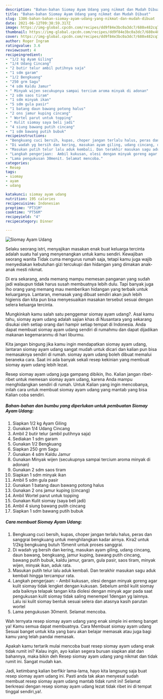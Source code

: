 ```yaml
---
description: "Bahan-bahan Siomay Ayam Udang yang nikmat dan Mudah Dibuat"
title: "Bahan-bahan Siomay Ayam Udang yang nikmat dan Mudah Dibuat"
slug: 1386-bahan-bahan-siomay-ayam-udang-yang-nikmat-dan-mudah-dibuat
date: 2021-06-12T09:38:59.317Z
image: https://img-global.cpcdn.com/recipes/dd9f84e3bc0a3dc7/680x482cq70/siomay-ayam-udang-foto-resep-utama.jpg
thumbnail: https://img-global.cpcdn.com/recipes/dd9f84e3bc0a3dc7/680x482cq70/siomay-ayam-udang-foto-resep-utama.jpg
cover: https://img-global.cpcdn.com/recipes/dd9f84e3bc0a3dc7/680x482cq70/siomay-ayam-udang-foto-resep-utama.jpg
author: Roger Ingram
ratingvalue: 3.6
reviewcount: 4
recipeingredient:
- "1/2 kg Ayam Giling"
- "1/4 Udang Cincang"
- "2 butir telur ambil putihnya saja"
- "1 sdm garam"
- "1/2 Bengkuang"
- "250 grm Sagu"
- "4 sdm Kaldu Jamur"
- " Minyak wijen secukupnya sampai tercium aroma minyak di adonan"
- "2 sdm saos tiram"
- "1 sdm minyak ikan"
- "5 sdm gula pasir"
- "1 batang daun bawang potong halus"
- "2 ons jamur kuping cincang"
- " Wortel parut untuk topping"
- " Kulit siomay saya beli jadi"
- "4 siung bawang putih cincang"
- "1 sdm bawang putih bubuk"
recipeinstructions:
- "Bengkuang cuci bersih, kupas, choper jangan terlalu halus, peras dan sanggrai bengkuang untuk menghilangkan kadar airnya. Kira2 untuk 1/2kg bengkuang butuh 15menit untuk proses sanggrai."
- "Di wadah yg bersih dan kering, masukan ayam giling, udang cincang, daun bawang, bengkuang, jamur kuping, bawang putih cincang, bawang putih bubuk, kaldu jamur, garam, gula pasir, saos tiram, minyak wijen, minyak ikan, aduk rata."
- "Masukan putih telur lalu aduk kembali. Dan terakhir masukan sagu aduk kembali hingga tercampur rata."
- "Langkah pengerjaan:  Ambil kukusan, olesi dengan minyak goreng agar kulit siomay tidak lengket dengan kukusan. Sebelum ambil kulit siomay ada baiknya telapak tangan kita diolesi dengan minyak agar pada saat pengukusan kulit siomay tidak saling menempel 1dengan yg lainnya. Lalu isi kulit siomay bentuk sesuai selera dan atasnya kasih parutan wortel"
- "Lama pengukusan 30menit. Selamat mencoba."
categories:
- Resep
tags:
- siomay
- ayam
- udang

katakunci: siomay ayam udang 
nutrition: 195 calories
recipecuisine: Indonesian
preptime: "PT31M"
cooktime: "PT56M"
recipeyield: "4"
recipecategory: Dinner

---
```



![Siomay Ayam Udang](https://img-global.cpcdn.com/recipes/dd9f84e3bc0a3dc7/680x482cq70/siomay-ayam-udang-foto-resep-utama.jpg)

Selaku seorang istri, menyajikan masakan enak buat keluarga tercinta adalah suatu hal yang menyenangkan untuk kamu sendiri. Kewajiban seorang  wanita Tidak cuma mengurus rumah saja, tetapi kamu juga wajib menyediakan kebutuhan gizi tercukupi dan hidangan yang dimakan anak-anak mesti nikmat.

Di era  sekarang, anda memang mampu memesan panganan yang sudah jadi walaupun tidak harus susah membuatnya lebih dulu. Tapi banyak juga lho orang yang memang mau memberikan hidangan yang terbaik untuk keluarganya. Lantaran, memasak yang dibuat sendiri akan jauh lebih higienis dan kita pun bisa menyesuaikan masakan tersebut sesuai dengan selera keluarga tercinta. 



Mungkinkah kamu salah satu penggemar siomay ayam udang?. Asal kamu tahu, siomay ayam udang adalah sajian khas di Nusantara yang sekarang disukai oleh setiap orang dari hampir setiap tempat di Indonesia. Anda dapat membuat siomay ayam udang sendiri di rumahmu dan dapat dijadikan makanan kegemaranmu di hari liburmu.

Kita jangan bingung jika kamu ingin mendapatkan siomay ayam udang, lantaran siomay ayam udang sangat mudah untuk dicari dan kalian pun bisa memasaknya sendiri di rumah. siomay ayam udang boleh dibuat memalui beraneka cara. Saat ini ada banyak sekali resep kekinian yang membuat siomay ayam udang lebih lezat.

Resep siomay ayam udang juga gampang dibikin, lho. Kalian jangan ribet-ribet untuk memesan siomay ayam udang, karena Anda mampu menghidangkan sendiri di rumah. Untuk Kalian yang ingin mencobanya, inilah cara untuk membuat siomay ayam udang yang mantab yang bisa Kalian coba sendiri.

<!--inarticleads1-->

##### Bahan-bahan dan bumbu yang diperlukan untuk pembuatan Siomay Ayam Udang:

1. Siapkan 1/2 kg Ayam Giling
1. Gunakan 1/4 Udang Cincang
1. Ambil 2 butir telur (ambil putihnya saja)
1. Sediakan 1 sdm garam
1. Gunakan 1/2 Bengkuang
1. Siapkan 250 grm Sagu
1. Gunakan 4 sdm Kaldu Jamur
1. Gunakan  Minyak wijen (secukupnya sampai tercium aroma minyak di adonan)
1. Gunakan 2 sdm saos tiram
1. Siapkan 1 sdm minyak ikan
1. Ambil 5 sdm gula pasir
1. Gunakan 1 batang daun bawang potong halus
1. Gunakan 2 ons jamur kuping (cincang)
1. Ambil  Wortel parut untuk topping
1. Gunakan  Kulit siomay (saya beli jadi)
1. Ambil 4 siung bawang putih cincang
1. Siapkan 1 sdm bawang putih bubuk




<!--inarticleads2-->

##### Cara membuat Siomay Ayam Udang:

1. Bengkuang cuci bersih, kupas, choper jangan terlalu halus, peras dan sanggrai bengkuang untuk menghilangkan kadar airnya. Kira2 untuk 1/2kg bengkuang butuh 15menit untuk proses sanggrai.
1. Di wadah yg bersih dan kering, masukan ayam giling, udang cincang, daun bawang, bengkuang, jamur kuping, bawang putih cincang, bawang putih bubuk, kaldu jamur, garam, gula pasir, saos tiram, minyak wijen, minyak ikan, aduk rata.
1. Masukan putih telur lalu aduk kembali. Dan terakhir masukan sagu aduk kembali hingga tercampur rata.
1. Langkah pengerjaan:  - Ambil kukusan, olesi dengan minyak goreng agar kulit siomay tidak lengket dengan kukusan. Sebelum ambil kulit siomay ada baiknya telapak tangan kita diolesi dengan minyak agar pada saat pengukusan kulit siomay tidak saling menempel 1dengan yg lainnya. Lalu isi kulit siomay bentuk sesuai selera dan atasnya kasih parutan wortel
1. Lama pengukusan 30menit. Selamat mencoba.




Wah ternyata resep siomay ayam udang yang enak simple ini enteng banget ya! Kamu semua dapat membuatnya. Cara Membuat siomay ayam udang Sesuai banget untuk kita yang baru akan belajar memasak atau juga bagi kamu yang telah pandai memasak.

Apakah kamu tertarik mulai mencoba buat resep siomay ayam udang enak tidak rumit ini? Kalau ingin, ayo kalian segera buruan siapkan alat dan bahannya, maka bikin deh Resep siomay ayam udang yang nikmat dan tidak rumit ini. Sangat mudah kan. 

Jadi, ketimbang kalian berfikir lama-lama, hayo kita langsung saja buat resep siomay ayam udang ini. Pasti anda tak akan menyesal sudah membuat resep siomay ayam udang mantab tidak rumit ini! Selamat berkreasi dengan resep siomay ayam udang lezat tidak ribet ini di tempat tinggal sendiri,ya!.

